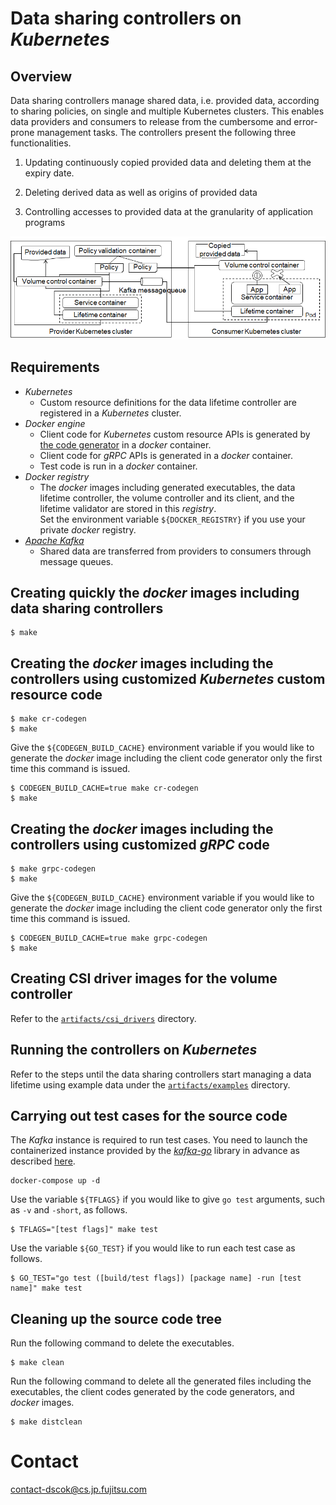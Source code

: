 # Data sharing controllers on *Kubernetes*

## Overview

Data sharing controllers manage shared data, i.e. provided data, according to sharing policies, on single and multiple Kubernetes clusters.  This enables data providers and consumers to release from the cumbersome and error-prone management tasks.  The controllers present the following three functionalities.

1. Updating continuously copied provided data and deleting them at the expiry date.

1. Deleting derived data as well as origins of provided data

1. Controlling accesses to provided data at the granularity of application programs

![overview](./overview.png)

## Requirements
- *Kubernetes*
  - Custom resource definitions for the data lifetime controller are registered in a *Kubernetes* cluster.
- *Docker engine*
  - Client code for *Kubernetes* custom resource APIs is generated by [the code generator][codegen] in a *docker* container.
  - Client code for *gRPC* APIs is generated in a *docker* container.
  - Test code is run in a *docker* container.
- *Docker registry*
  - The *docker* images including generated executables, the data lifetime controller, the volume controller and its client, and the lifetime validator are stored in this *registry*.\
    Set the environment variable `${DOCKER_REGISTRY}` if you use your private *docker* registry.
- [*Apache Kafka*][kafka]
  - Shared data are transferred from providers to consumers through message queues.

## Creating quickly the *docker* images including data sharing controllers
```
$ make
```

## Creating the *docker* images including the controllers using customized *Kubernetes* custom resource code

```
$ make cr-codegen
$ make
```

Give the `${CODEGEN_BUILD_CACHE}` environment variable if you would like to generate the *docker* image including the client code generator only the first time this command is issued.
```
$ CODEGEN_BUILD_CACHE=true make cr-codegen
$ make
```

## Creating the *docker* images including the controllers using customized *gRPC* code

```
$ make grpc-codegen
$ make
```

Give the `${CODEGEN_BUILD_CACHE}` environment variable if you would like to generate the *docker* image including the client code generator only the first time this command is issued.
```
$ CODEGEN_BUILD_CACHE=true make grpc-codegen
$ make
```

## Creating CSI driver images for the volume controller

Refer to the [`artifacts/csi_drivers`][csi-drivers] directory.


## Running the controllers on *Kubernetes*

Refer to the steps until the data sharing controllers start managing a data lifetime using example data under the [`artifacts/examples`][examples] directory.
 
## Carrying out test cases for the source code

The *Kafka* instance is required to run test cases.  You need to launch the containerized instance provided by the [*kafka-go*][kafka-go] library in advance as described [here][kafka-go-test].
```
docker-compose up -d
```

Use the variable `${TFLAGS}` if you would like to give `go test` arguments, such as `-v` and `-short`, as follows.
```
$ TFLAGS="[test flags]" make test
```

Use the variable `${GO_TEST}` if you would like to run each test case as follows.
```
$ GO_TEST="go test ([build/test flags]) [package name] -run [test name]" make test
```

## Cleaning up the source code tree

Run the following command to delete the executables.
```
$ make clean
```

Run the following command to delete all the generated files including the executables, the client codes generated by the code generators, and *docker* images.
```
$ make distclean
```


[codegen]: https://github.com/kubernetes/code-generator
[kafka]: https://kafka.apache.org/
[csi-drivers]: artifacts/csi_drivers
[examples]: artifacts/examples
[kafka-go]: https://github.com/segmentio/kafka-go
[kafka-go-test]: https://github.com/segmentio/kafka-go#testing



# Contact
contact-dscok@cs.jp.fujitsu.com
